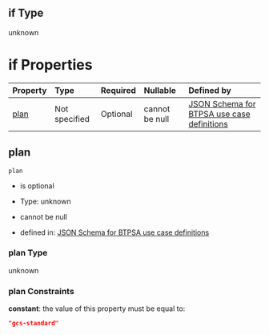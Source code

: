 ## if Type

unknown

# if Properties

| Property      | Type          | Required | Nullable       | Defined by                                                                                                                                                                                                                                  |
| :------------ | :------------ | :------- | :------------- | :------------------------------------------------------------------------------------------------------------------------------------------------------------------------------------------------------------------------------------------ |
| [plan](#plan) | Not specified | Optional | cannot be null | [JSON Schema for BTPSA use case definitions](btpsa-usecase-properties-services-items-allof-1-then-allof-80-then-allof-1-if-properties-plan.md "undefined#/properties/services/items/allOf/1/then/allOf/80/then/allOf/1/if/properties/plan") |

## plan



`plan`

*   is optional

*   Type: unknown

*   cannot be null

*   defined in: [JSON Schema for BTPSA use case definitions](btpsa-usecase-properties-services-items-allof-1-then-allof-80-then-allof-1-if-properties-plan.md "undefined#/properties/services/items/allOf/1/then/allOf/80/then/allOf/1/if/properties/plan")

### plan Type

unknown

### plan Constraints

**constant**: the value of this property must be equal to:

```json
"gcs-standard"
```
